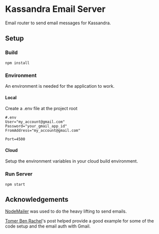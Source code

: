 # Kassandra Email Server

Email router to send email messages for Kassandra.

## Setup

### Build
```
npm install
```

### Environment
An environment is needed for the application to work.

#### Local
Create a .env file at the project root

```
#.env
User="my_account@gmail.com"
Password="your_gmail_app_id"
FromAddress="my_account@gmail.com"

Port=4500
```
#### Cloud
Setup the environment variables in your cloud build environment.

### Run Server
```
npm start
```

## Acknowledgements
[NodeMailer](https://nodemailer.com/about/) was used to do the heavy lifting to send emails.

[Tomer Ben Rachel](https://www.freecodecamp.org/news/use-nodemailer-to-send-emails-from-your-node-js-server/)'s post helped provide a good example for some of the code setup and the email auth with Gmail.